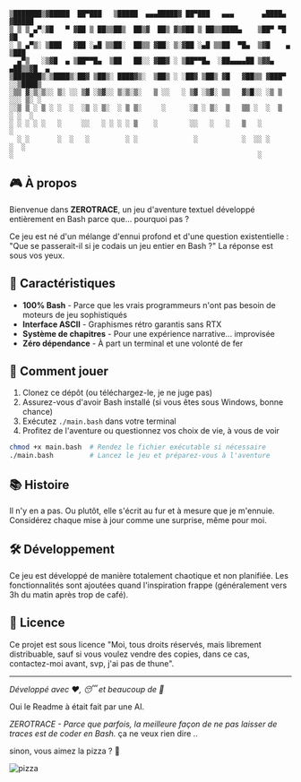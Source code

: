 
```
▒███████▒▓█████  ██▀███   ▒█████  ▄▄▄█████▓ ██▀███   ▄▄▄       ▄████▄  ▓█████ 
▒ ▒ ▒ ▄▀░▓█   ▀ ▓██ ▒ ██▒▒██▒  ██▒▓  ██▒ ▓▒▓██ ▒ ██▒▒████▄    ▒██▀ ▀█  ▓█   ▀ 
░ ▒ ▄▀▒░ ▒███   ▓██ ░▄█ ▒▒██░  ██▒▒ ▓██░ ▒░▓██ ░▄█ ▒▒██  ▀█▄  ▒▓█    ▄ ▒███   
  ▄▀▒   ░▒▓█  ▄ ▒██▀▀█▄  ▒██   ██░░ ▓██▓ ░ ▒██▀▀█▄  ░██▄▄▄▄██ ▒▓▓▄ ▄██▒▒▓█  ▄ 
▒███████▒░▒████▒░██▓ ▒██▒░ ████▓▒░  ▒██▒ ░ ░██▓ ▒██▒ ▓█   ▓██▒▒ ▓███▀ ░░▒████▒
░▒▒ ▓░▒░▒░░ ▒░ ░░ ▒▓ ░▒▓░░ ▒░▒░▒░   ▒ ░░   ░ ▒▓ ░▒▓░ ▒▒   ▓▒█░░ ░▒ ▒  ░░░ ▒░ ░
░░▒ ▒ ░ ▒ ░ ░  ░  ░▒ ░ ▒░  ░ ▒ ▒░     ░      ░▒ ░ ▒░  ▒   ▒▒ ░  ░  ▒    ░ ░  ░
░ ░ ░ ░ ░   ░     ░░   ░ ░ ░ ░ ▒    ░        ░░   ░   ░   ▒   ░           ░   
  ░ ░       ░  ░   ░         ░ ░              ░           ░  ░░ ░         ░  ░
░                                                             ░               
```

## 🎮 À propos

Bienvenue dans **ZEROTRACE**, un jeu d'aventure textuel développé entièrement en Bash parce que... pourquoi pas ? 

Ce jeu est né d'un mélange d'ennui profond et d'une question existentielle : "Que se passerait-il si je codais un jeu entier en Bash ?" La réponse est sous vos yeux.

## 🚀 Caractéristiques

- **100% Bash** - Parce que les vrais programmeurs n'ont pas besoin de moteurs de jeu sophistiqués
- **Interface ASCII** - Graphismes rétro garantis sans RTX
- **Système de chapitres** - Pour une expérience narrative... improvisée
- **Zéro dépendance** - À part un terminal et une volonté de fer

## 🎲 Comment jouer

1. Clonez ce dépôt (ou téléchargez-le, je ne juge pas)
2. Assurez-vous d'avoir Bash installé (si vous êtes sous Windows, bonne chance)
3. Exécutez `./main.bash` dans votre terminal
4. Profitez de l'aventure ou questionnez vos choix de vie, à vous de voir

```bash
chmod +x main.bash  # Rendez le fichier exécutable si nécessaire
./main.bash         # Lancez le jeu et préparez-vous à l'aventure
```

## 📚 Histoire

Il n'y en a pas. Ou plutôt, elle s'écrit au fur et à mesure que je m'ennuie. Considérez chaque mise à jour comme une surprise, même pour moi.

## 🛠️ Développement

Ce jeu est développé de manière totalement chaotique et non planifiée. Les fonctionnalités sont ajoutées quand l'inspiration frappe (généralement vers 3h du matin après trop de café).

## 📝 Licence

Ce projet est sous licence "Moi, tous droits réservés, mais librement distribuable, sauf si vous voulez vendre des copies, dans ce cas, contactez-moi avant, svp, j'ai pas de thune".

---

*Développé avec ❤️, 😴 et beaucoup de 🍕*

Oui le Readme à était fait par une AI. 

*ZEROTRACE - Parce que parfois, la meilleure façon de ne pas laisser de traces est de coder en Bash.* ça ne veux rien dire ..

sinon, vous aimez la pizza ? 🍕

![pizza](https://media2.giphy.com/media/v1.Y2lkPTc5MGI3NjExa2txN3J5N2dnaGRjaTZmdXlmajZ6ZHR6cTVsYXBzaW95N3l5N3k0dyZlcD12MV9pbnRlcm5hbF9naWZfYnlfaWQmY3Q9Zw/sTUWqCKtxd01W/giphy.gif)
